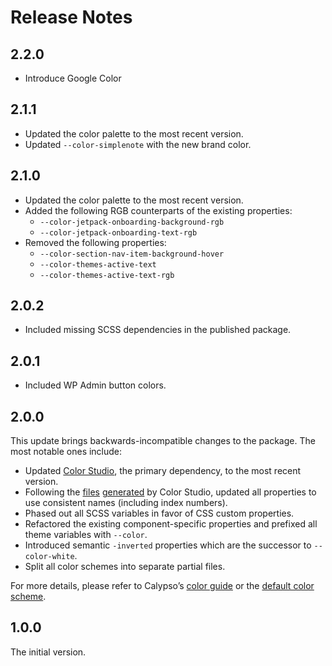 # Release Notes

## 2.2.0

* Introduce Google Color

## 2.1.1

* Updated the color palette to the most recent version.
* Updated `--color-simplenote` with the new brand color.

## 2.1.0

* Updated the color palette to the most recent version.
* Added the following RGB counterparts of the existing properties:
  * `--color-jetpack-onboarding-background-rgb`
  * `--color-jetpack-onboarding-text-rgb`
* Removed the following properties:
  * `--color-section-nav-item-background-hover`
  * `--color-themes-active-text`
  * `--color-themes-active-text-rgb`

## 2.0.2

* Included missing SCSS dependencies in the published package.

## 2.0.1

* Included WP Admin button colors.

## 2.0.0

This update brings backwards-incompatible changes to the package. The most notable ones include:

* Updated [Color Studio](https://color-studio.blog), the primary dependency, to the most recent version.
* Following the [files](https://github.com/Automattic/color-studio/blob/HEAD/dist/color-properties.css) [generated](https://github.com/Automattic/color-studio/blob/HEAD/dist/color-properties-rgb.css) by Color Studio, updated all properties to use consistent names (including index numbers).
* Phased out all SCSS variables in favor of CSS custom properties.
* Refactored the existing component-specific properties and prefixed all theme variables with `--color`.
* Introduced semantic `-inverted` properties which are the successor to `--color-white`.
* Split all color schemes into separate partial files.

For more details, please refer to Calypso’s [color guide](https://github.com/Automattic/wp-calypso/blob/update/colors/docs/color.md) or the [default color scheme](https://github.com/Automattic/wp-calypso/blob/HEAD/packages/calypso-color-schemes/src/shared/color-schemes/_default.scss).

## 1.0.0

The initial version.
